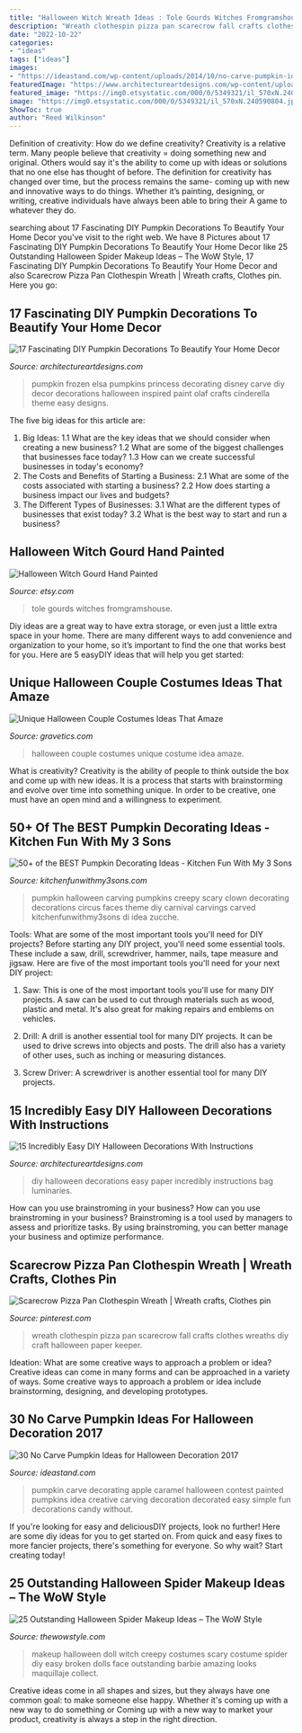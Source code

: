 ```yaml
---
title: "Halloween Witch Wreath Ideas : Tole Gourds Witches Fromgramshouse"
description: "Wreath clothespin pizza pan scarecrow fall crafts clothes wreaths diy craft halloween paper keeper"
date: "2022-10-22"
categories:
- "ideas"
tags: ["ideas"]
images:
- "https://ideastand.com/wp-content/uploads/2014/10/no-carve-pumpkin-ideas/4-caramel-apple.jpg"
featuredImage: "https://www.architectureartdesigns.com/wp-content/uploads/2016/09/15-Incredibly-Easy-DIY-Halloween-Decorations-With-Instructions-8.jpg"
featured_image: "https://img0.etsystatic.com/000/0/5349321/il_570xN.240590804.jpg"
image: "https://img0.etsystatic.com/000/0/5349321/il_570xN.240590804.jpg"
ShowToc: true
author: "Reed Wilkinson"
---
```



Definition of creativity: How do we define creativity?
Creativity is a relative term. Many people believe that creativity = doing something new and original. Others would say it's the ability to come up with ideas or solutions that no one else has thought of before. The definition for creativity has changed over time, but the process remains the same- coming up with new and innovative ways to do things. Whether it’s painting, designing, or writing, creative individuals have always been able to bring their A game to whatever they do.

	

		
searching about 17 Fascinating DIY Pumpkin Decorations To Beautify Your Home Decor you've visit to the right web. We have 8 Pictures about 17 Fascinating DIY Pumpkin Decorations To Beautify Your Home Decor like 25 Outstanding Halloween Spider Makeup Ideas – The WoW Style, 17 Fascinating DIY Pumpkin Decorations To Beautify Your Home Decor and also Scarecrow Pizza Pan Clothespin Wreath | Wreath crafts, Clothes pin. Here you go:
		
    
## 17 Fascinating DIY Pumpkin Decorations To Beautify Your Home Decor

<img loading=lazy src="https://www.architectureartdesigns.com/wp-content/uploads/2016/09/16-25.jpg" onerror="this.onerror=null;this.src='https://tse3.mm.bing.net/th?id=OIP.mQsCjPda4q3ul8eD_M5oIgHaLF&amp;pid=15.1';" alt="17 Fascinating DIY Pumpkin Decorations To Beautify Your Home Decor">

_Source: architectureartdesigns.com_

>pumpkin frozen elsa pumpkins princess decorating disney carve diy decor decorations halloween inspired paint olaf crafts cinderella theme easy designs. 

	

The five big ideas for this article are:
1. Big Ideas: 
1.1 What are the key ideas that we should consider when creating a new business? 
1.2 What are some of the biggest challenges that businesses face today? 
1.3 How can we create successful businesses in today's economy? 
2. The Costs and Benefits of Starting a Business: 
2.1 What are some of the costs associated with starting a business? 
2.2 How does starting a business impact our lives and budgets? 
3. The Different Types of Businesses: 
3.1 What are the different types of businesses that exist today? 
3.2 What is the best way to start and run a business?

    
## Halloween Witch Gourd Hand Painted

<img loading=lazy src="https://img0.etsystatic.com/000/0/5349321/il_570xN.240590804.jpg" onerror="this.onerror=null;this.src='https://tse3.mm.bing.net/th?id=OIP.IhaLUeT-dDgvWEq0r7Bf4QHaJ4&amp;pid=15.1';" alt="Halloween Witch Gourd Hand Painted">

_Source: etsy.com_

>tole gourds witches fromgramshouse. 

	

Diy ideas are a great way to have extra storage, or even just a little extra space in your home. There are many different ways to add convenience and organization to your home, so it’s important to find the one that works best for you. Here are 5 easyDIY ideas that will help you get started: 

    
## Unique Halloween Couple Costumes Ideas That Amaze

<img loading=lazy src="https://www.gravetics.com/wp-content/uploads/2017/07/GREAT-Couple-Halloween-Costume-Idea.jpg" onerror="this.onerror=null;this.src='https://tse4.mm.bing.net/th?id=OIP.c4WM9ZNeFJETmRgkAmc7AgHaNB&amp;pid=15.1';" alt="Unique Halloween Couple Costumes Ideas That Amaze">

_Source: gravetics.com_

>halloween couple costumes unique costume idea amaze. 

	

What is creativity?
Creativity is the ability of people to think outside the box and come up with new ideas. It is a process that starts with brainstorming and evolve over time into something unique. In order to be creative, one must have an open mind and a willingness to experiment.

    
## 50+ Of The BEST Pumpkin Decorating Ideas - Kitchen Fun With My 3 Sons

<img loading=lazy src="https://kitchenfunwithmy3sons.com/wp-content/uploads/2016/08/clown2.jpg" onerror="this.onerror=null;this.src='https://tse1.mm.bing.net/th?id=OIP.eq8uOH6KIQO17VkDApv2RQHaQ8&amp;pid=15.1';" alt="50+ of the BEST Pumpkin Decorating Ideas - Kitchen Fun With My 3 Sons">

_Source: kitchenfunwithmy3sons.com_

>pumpkin halloween carving pumpkins creepy scary clown decorating decorations circus faces theme diy carnival carvings carved kitchenfunwithmy3sons di idea zucche. 

	

Tools: What are some of the most important tools you'll need for DIY projects?
Before starting any DIY project, you'll need some essential tools. These include a saw, drill, screwdriver, hammer, nails, tape measure and jigsaw. Here are five of the most important tools you'll need for your next DIY project: 
1) Saw: This is one of the most important tools you'll use for many DIY projects. A saw can be used to cut through materials such as wood, plastic and metal. It's also great for making repairs and emblems on vehicles. 

2) Drill: A drill is another essential tool for many DIY projects. It can be used to drive screws into objects and posts. The drill also has a variety of other uses, such as inching or measuring distances. 

3) Screw Driver: A screwdriver is another essential tool for many DIY projects.

    
## 15 Incredibly Easy DIY Halloween Decorations With Instructions

<img loading=lazy src="https://www.architectureartdesigns.com/wp-content/uploads/2016/09/15-Incredibly-Easy-DIY-Halloween-Decorations-With-Instructions-8.jpg" onerror="this.onerror=null;this.src='https://tse4.mm.bing.net/th?id=OIP.OwMbLb57jz33wjFTrwXRyQHaNd&amp;pid=15.1';" alt="15 Incredibly Easy DIY Halloween Decorations With Instructions">

_Source: architectureartdesigns.com_

>diy halloween decorations easy paper incredibly instructions bag luminaries. 

	

How can you use brainstroming in your business?
How can you use brainstroming in your business? Brainstroming is a tool used by managers to assess and prioritize tasks. By using brainstroming, you can better manage your business and optimize performance.

    
## Scarecrow Pizza Pan Clothespin Wreath | Wreath Crafts, Clothes Pin

<img loading=lazy src="https://i.pinimg.com/736x/34/b4/c6/34b4c62f120eaa7232a02aeaa16fa73e.jpg" onerror="this.onerror=null;this.src='https://tse3.mm.bing.net/th?id=OIP.hl3DGuyHJ2aaBx9ox8_6jwHaKn&amp;pid=15.1';" alt="Scarecrow Pizza Pan Clothespin Wreath | Wreath crafts, Clothes pin">

_Source: pinterest.com_

>wreath clothespin pizza pan scarecrow fall crafts clothes wreaths diy craft halloween paper keeper. 

	

Ideation: What are some creative ways to approach a problem or idea?
Creative ideas can come in many forms and can be approached in a variety of ways. Some creative ways to approach a problem or idea include brainstorming, designing, and developing prototypes.

    
## 30 No Carve Pumpkin Ideas For Halloween Decoration 2017

<img loading=lazy src="https://ideastand.com/wp-content/uploads/2014/10/no-carve-pumpkin-ideas/4-caramel-apple.jpg" onerror="this.onerror=null;this.src='https://tse3.mm.bing.net/th?id=OIP.ZVifJVHUjIqDMw6u-qCJdAHaJ4&amp;pid=15.1';" alt="30 No Carve Pumpkin Ideas for Halloween Decoration 2017">

_Source: ideastand.com_

>pumpkin carve decorating apple caramel halloween contest painted pumpkins idea creative carving decoration decorated easy simple fun decorations candy without. 

	

If you're looking for easy and deliciousDIY projects, look no further! Here are some diy ideas for you to get started on. From quick and easy fixes to more fancier projects, there's something for everyone. So why wait? Start creating today!

    
## 25 Outstanding Halloween Spider Makeup Ideas – The WoW Style

<img loading=lazy src="http://thewowstyle.com/wp-content/uploads/2016/08/Creepy-Doll-Halloween-Makeup.jpg" onerror="this.onerror=null;this.src='https://tse3.mm.bing.net/th?id=OIP.Wzv3O0IM_J5Og-UraotVSAHaLZ&amp;pid=15.1';" alt="25 Outstanding Halloween Spider Makeup Ideas – The WoW Style">

_Source: thewowstyle.com_

>makeup halloween doll witch creepy costumes scary costume spider diy easy broken dolls face outstanding barbie amazing looks maquillaje collect. 

	

Creative ideas come in all shapes and sizes, but they always have one common goal: to make someone else happy. Whether it's coming up with a new way to do something or Coming up with a new way to market your product, creativity is always a step in the right direction.

